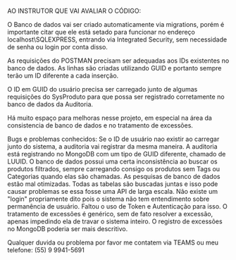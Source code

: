 AO INSTRUTOR QUE VAI AVALIAR O CÓDIGO:

O Banco de dados vai ser criado automaticamente via migrations, porém é importante citar que ele está setado para funcionar no endereço localhost\SQLEXPRESS, entrando via Integrated Security, sem necessidade de senha ou login por conta disso.

As requisições do POSTMAN precisam ser adequadas aos IDs existentes no banco de dados. As linhas são criadas utilizando GUID e portanto sempre terão um ID diferente a cada inserção. 

O ID em GUID do usuário precisa ser carregado junto de algumas requisições do SysProduto para que possa ser registrado corretamente no banco de dados da Auditoria.

Há muito espaço para melhoras nesse projeto, em especial na área da consistencia de banco de dados e no tratamento de excessões.

Bugs e problemas conhecidos:
  Se o ID de usuário nao existir ao carregar junto do sistema, a auditoria vai registrar da mesma maneira.
  A auditoria está registrando no MongoDB com um tipo de GUID diferente, chamado de LUUID.
  O banco de dados possui uma certa inconsistência ao buscar os produtos filtrados, sempre carregando consigo os produtos sem Tags ou Categorias quando elas são chamadas.
  As pesquisas de banco de dados estão mal otimizadas. Todas as tabelas são buscadas juntas e isso pode causar problemas se essa fosse uma API de larga escala.
  Não existe um "login" propriamente dito pois o sistema não tem entendimento sobre permanência de usuário. Faltou o uso de Token e Autenticação para isso.
  O tratamento de excessões é genérico, sem de fato resolver a excessão, apenas impedindo ela de travar o sistema inteiro.
  O registro de excessões no MongoDB poderia ser mais descritivo.

Qualquer duvida ou problema por favor me contatem via TEAMS ou meu telefone: (55) 9 9941-5691

